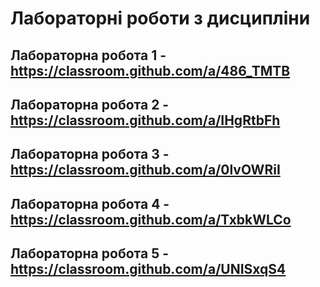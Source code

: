 # Лабораторні роботи з дисципліни

## Лабораторна робота 1 - https://classroom.github.com/a/486_TMTB
## Лабораторна робота 2 - https://classroom.github.com/a/IHgRtbFh
## Лабораторна робота 3 - https://classroom.github.com/a/0lvOWRiI
## Лабораторна робота 4 - https://classroom.github.com/a/TxbkWLCo
## Лабораторна робота 5 - https://classroom.github.com/a/UNISxqS4
